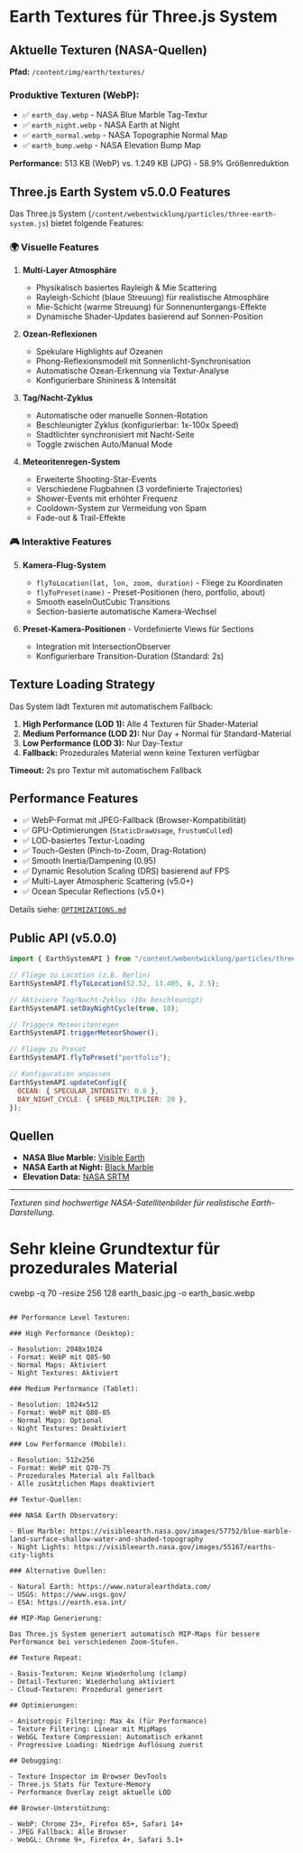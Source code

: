 # Earth Textures für Three.js System

## Aktuelle Texturen (NASA-Quellen)

**Pfad:** `/content/img/earth/textures/`

### Produktive Texturen (WebP):

- ✅ `earth_day.webp` - NASA Blue Marble Tag-Textur
- ✅ `earth_night.webp` - NASA Earth at Night
- ✅ `earth_normal.webp` - NASA Topographie Normal Map
- ✅ `earth_bump.webp` - NASA Elevation Bump Map

**Performance:** 513 KB (WebP) vs. 1.249 KB (JPG) - 58.9% Größenreduktion

## Three.js Earth System v5.0.0 Features

Das Three.js System (`/content/webentwicklung/particles/three-earth-system.js`) bietet folgende Features:

### 🌍 Visuelle Features

1. **Multi-Layer Atmosphäre** 
    - Physikalisch basiertes Rayleigh & Mie Scattering
   - Rayleigh-Schicht (blaue Streuung) für realistische Atmosphäre
   - Mie-Schicht (warme Streuung) für Sonnenuntergangs-Effekte
   - Dynamische Shader-Updates basierend auf Sonnen-Position

2. **Ozean-Reflexionen** 
    - Spekulare Highlights auf Ozeanen
   - Phong-Reflexionsmodell mit Sonnenlicht-Synchronisation
   - Automatische Ozean-Erkennung via Textur-Analyse
   - Konfigurierbare Shininess & Intensität

3. **Tag/Nacht-Zyklus** 
    - Automatische oder manuelle Sonnen-Rotation
   - Beschleunigter Zyklus (konfigurierbar: 1x-100x Speed)
   - Stadtlichter synchronisiert mit Nacht-Seite
   - Toggle zwischen Auto/Manual Mode

4. **Meteoritenregen-System** 
    - Erweiterte Shooting-Star-Events
   - Verschiedene Flugbahnen (3 vordefinierte Trajectories)
   - Shower-Events mit erhöhter Frequenz
   - Cooldown-System zur Vermeidung von Spam
   - Fade-out & Trail-Effekte

### 🎮 Interaktive Features

5. **Kamera-Flug-System**
   - `flyToLocation(lat, lon, zoom, duration)` - Fliege zu Koordinaten
   - `flyToPreset(name)` - Preset-Positionen (hero, portfolio, about)
   - Smooth easeInOutCubic Transitions
   - Section-basierte automatische Kamera-Wechsel

6. **Preset-Kamera-Positionen** - Vordefinierte Views für Sections
   - Integration mit IntersectionObserver
   - Konfigurierbare Transition-Duration (Standard: 2s)

## Texture Loading Strategy

Das System lädt Texturen mit automatischem Fallback:

1. **High Performance (LOD 1):** Alle 4 Texturen für Shader-Material
2. **Medium Performance (LOD 2):** Nur Day + Normal für Standard-Material
3. **Low Performance (LOD 3):** Nur Day-Textur
4. **Fallback:** Prozedurales Material wenn keine Texturen verfügbar

**Timeout:** 2s pro Textur mit automatischem Fallback

## Performance Features

- ✅ WebP-Format mit JPEG-Fallback (Browser-Kompatibilität)
- ✅ GPU-Optimierungen (`StaticDrawUsage`, `frustumCulled`)
- ✅ LOD-basiertes Textur-Loading
- ✅ Touch-Gesten (Pinch-to-Zoom, Drag-Rotation)
- ✅ Smooth Inertia/Dampening (0.95)
- ✅ Dynamic Resolution Scaling (DRS) basierend auf FPS
- ✅ Multi-Layer Atmospheric Scattering (v5.0+)
- ✅ Ocean Specular Reflections (v5.0+)

Details siehe: [`OPTIMIZATIONS.md`](./OPTIMIZATIONS.md)

## Public API (v5.0.0)

```javascript
import { EarthSystemAPI } from "/content/webentwicklung/particles/three-earth-system.js";

// Fliege zu Location (z.B. Berlin)
EarthSystemAPI.flyToLocation(52.52, 13.405, 8, 2.5);

// Aktiviere Tag/Nacht-Zyklus (10x beschleunigt)
EarthSystemAPI.setDayNightCycle(true, 10);

// Triggere Meteoritenregen
EarthSystemAPI.triggerMeteorShower();

// Fliege zu Preset
EarthSystemAPI.flyToPreset("portfolio");

// Konfiguration anpassen
EarthSystemAPI.updateConfig({
  OCEAN: { SPECULAR_INTENSITY: 0.8 },
  DAY_NIGHT_CYCLE: { SPEED_MULTIPLIER: 20 },
});
```

## Quellen

- **NASA Blue Marble:** [Visible Earth](https://visibleearth.nasa.gov/collection/1484/blue-marble)
- **NASA Earth at Night:** [Black Marble](https://earthobservatory.nasa.gov/features/NightLights)
- **Elevation Data:** [NASA SRTM](https://www2.jpl.nasa.gov/srtm/)

---

_Texturen sind hochwertige NASA-Satellitenbilder für realistische Earth-Darstellung._
# Sehr kleine Grundtextur für prozedurales Material
cwebp -q 70 -resize 256 128 earth_basic.jpg -o earth_basic.webp
```

## Performance Level Texturen:

### High Performance (Desktop):

- Resolution: 2048x1024
- Format: WebP mit Q85-90
- Normal Maps: Aktiviert
- Night Textures: Aktiviert

### Medium Performance (Tablet):

- Resolution: 1024x512
- Format: WebP mit Q80-85
- Normal Maps: Optional
- Night Textures: Deaktiviert

### Low Performance (Mobile):

- Resolution: 512x256
- Format: WebP mit Q70-75
- Prozedurales Material als Fallback
- Alle zusätzlichen Maps deaktiviert

## Textur-Quellen:

### NASA Earth Observatory:

- Blue Marble: https://visibleearth.nasa.gov/images/57752/blue-marble-land-surface-shallow-water-and-shaded-topography
- Night Lights: https://visibleearth.nasa.gov/images/55167/earths-city-lights

### Alternative Quellen:

- Natural Earth: https://www.naturalearthdata.com/
- USGS: https://www.usgs.gov/
- ESA: https://earth.esa.int/

## MIP-Map Generierung:

Das Three.js System generiert automatisch MIP-Maps für bessere Performance bei verschiedenen Zoom-Stufen.

## Texture Repeat:

- Basis-Texturen: Keine Wiederholung (clamp)
- Detail-Texturen: Wiederholung aktiviert
- Cloud-Texturen: Prozedural generiert

## Optimierungen:

- Anisotropic Filtering: Max 4x (für Performance)
- Texture Filtering: Linear mit MipMaps
- WebGL Texture Compression: Automatisch erkannt
- Progressive Loading: Niedrige Auflösung zuerst

## Debugging:

- Texture Inspector im Browser DevTools
- Three.js Stats für Texture-Memory
- Performance Overlay zeigt aktuelle LOD

## Browser-Unterstützung:

- WebP: Chrome 23+, Firefox 65+, Safari 14+
- JPEG Fallback: Alle Browser
- WebGL: Chrome 9+, Firefox 4+, Safari 5.1+
